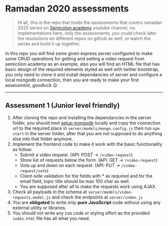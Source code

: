# Ramadan 2020 assessments

> Hi all, this is the repo that holds the assessments that covers ramadan 2020 series on [Semicolon academy](https://www.youtube.com/SemicolonAcademy) youtube channel, no implementations here, only the assessments, you could check later the resolutions on different repos on github as well, or watch the series and build it up together.

In this repo you will find some given express server configured to make some CRUD operations for getting and setting a video request from semicolon academy as an example, also you will find an HTML file that has basic design of the required elements styled as well with twitter bootstrap, you only need to clone it and install dependancies of server and configure a local mongodb connection, then you are ready to make your first assessment, goodluck 😉

---

## Assessment 1 (Junior level friendly)

1. After cloning the repo and installing the dependancies in the server folder, you should next [setup mongodb](https://docs.mongodb.com/manual/installation/) locally and copy the connection url to the required place in `server/models/mongo.config.js` then run `npm start` in the server folder, after that you are not supposed to do anything else into that folder anymore.
2. Implement the frontend code to make it work with the basic functionality as follow:
   - Submit a video request. (API: POST -> `/video-request`)
   - Show list of requests below the form. (API: GET -> `/video-request`)
   - Vote up and down on each request. (API: PUT -> `/video-request/vote`)
	- Client-side validation for the fields with * as required and for the email field, topic title should be max 100 char as well.
   - You are supposed after all to make the requests work using AJAX.
3. Check all payloads in the schema at `server/models/video-requests.model.js` and check the endpoints at `server/index.js`
4. You are **obligated** to write only **pure JavaScript** code without using any external utility or libraries.
5. You should not write any css code or styling effort as the provided `index.html` file has all what you need.
